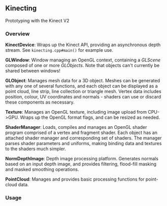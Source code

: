 ## Kinecting
Prototyping with the Kinect V2

### Overview

**KinectDevice**: Wraps up the Kinect API, providing an asynchronous depth stream. See `kinecting.cpp#main()` for example use.

**GLWindow**: Window managing an OpenGL context, containing a *GLScene* composed of one or more *GLObjects*. Note that objects can't currently be shared between windows!

**GLObject**: Manages mesh data for a 3D object. Meshes can be generated with any one of several functions, and each object can be displayed as a point cloud, line strip, line collection or triangle mesh. Vertex data includes position, colour, UV coordinates and normals - shaders can use or discard these components as necessary.

**Texture**: Manages an OpenGL texture, including image upload from CPU->GPU. Wraps up the OpenGL format flags, and can be resized as needed.

**ShaderManager**: Loads, compiles and manages an OpenGL shader program comprised of a vertex and fragment shader. Each object has an attached shader manager and corresponding set of shaders. The manager parses shader parameters and uniforms, making binding data and textures to the shaders much simpler.

**NormDepthImage**: Depth image processing platform. Generates normals based on an input depth image, and provides filtering, flood-fill masking and masked smoothing operations.

**PointCloud**: Manages and provides basic processing functions for point-cloud data.

### Usage

